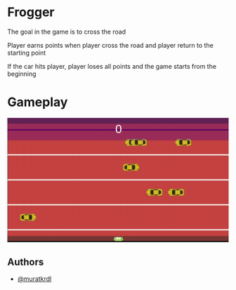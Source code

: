 
# Frogger

The goal in the game is to cross the road

Player earns points when player cross the road and player return to the starting point

If the car hits player, player loses all points and the game starts from the beginning


# Gameplay

<img src="https://github.com/muratkrdl/Unity-Frogger/blob/main/Frogger.gif" width="auto">

## Authors

- [@muratkrdl](https://github.com/muratkrdl)

